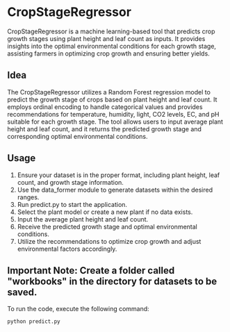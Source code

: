 # CropStageRegressor

CropStageRegressor is a machine learning-based tool that predicts crop growth stages using plant height and leaf count as inputs. It provides insights into the optimal environmental conditions for each growth stage, assisting farmers in optimizing crop growth and ensuring better yields.

## Idea
The CropStageRegressor utilizes a Random Forest regression model to predict the growth stage of crops based on plant height and leaf count. It employs ordinal encoding to handle categorical values and provides recommendations for temperature, humidity, light, CO2 levels, EC, and pH suitable for each growth stage. The tool allows users to input average plant height and leaf count, and it returns the predicted growth stage and corresponding optimal environmental conditions.

## Usage
1. Ensure your dataset is in the proper format, including plant height, leaf count, and growth stage information.
2. Use the data_former module to generate datasets within the desired ranges.
3. Run predict.py to start the application.
4. Select the plant model or create a new plant if no data exists.
5. Input the average plant height and leaf count.
6. Receive the predicted growth stage and optimal environmental conditions.
7. Utilize the recommendations to optimize crop growth and adjust environmental factors accordingly.

**Important Note: Create a folder called "workbooks" in the directory for datasets to be saved.**
---

To run the code, execute the following command:

```shell
python predict.py